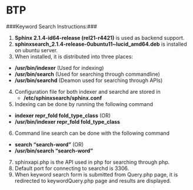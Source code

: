 BTP
===

###Keyword Search Instructions:###

1. **Sphinx 2.1.4-id64-release (rel21-r4421)** is used as backend support.
2. **sphinxsearch_2.1.4-release-0ubuntu11~lucid_amd64.deb** is installed on ubuntu server.
3. When installed, it is distributed into three places:
  - **/usr/bin/indexer**	(Used for indexing)
  - **/usr/bin/search**	(Used for searching through commandline)
  - **/usr/bin/searchd**	(Deamon used for searching through APIs)
4. Configuration file for both indexer and searchd are stored in
	- **/etc/sphinxsearch/sphinx.conf**
5. Indexing can be done by running the following command
  - **indexer repr_fold fold_type_class** (OR)
  - **/usr/bin/indexer repr_fold fold_type_class**
6. Command line search can be done with the following command
  - **search “search-word”** (OR)
  - **/usr/bin/search “search-word”**
7. sphinxapi.php is the API used in php for searching through php.
8. Default port for connecting to searchd is 3306.
9. When keyword search form is submitted from Query.php page, it is redirected to keywordQuery.php page and results are displayed.
